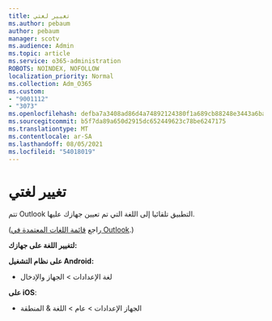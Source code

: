 ```yaml
---
title: تغيير لغتي
ms.author: pebaum
author: pebaum
manager: scotv
ms.audience: Admin
ms.topic: article
ms.service: o365-administration
ROBOTS: NOINDEX, NOFOLLOW
localization_priority: Normal
ms.collection: Adm_O365
ms.custom:
- "9001112"
- "3073"
ms.openlocfilehash: defba7a3408ad86d4a74892124380f1a689cb88248e3443a6ba45e040bbe11a8
ms.sourcegitcommit: b5f7da89a650d2915dc652449623c78be6247175
ms.translationtype: MT
ms.contentlocale: ar-SA
ms.lasthandoff: 08/05/2021
ms.locfileid: "54018019"
---
```

# <a name="change-my-language"></a>تغيير لغتي

تتم Outlook التطبيق تلقائيا إلى اللغة التي تم تعيين جهازك عليها. 

(راجع [قائمة اللغات المعتمدة في Outlook](https://acompli.helpshift.com/a/outlook/?s=general-questions&f=in-which-languages-is-your-app-translated).) 

**لتغيير اللغة على جهازك:** 

**على نظام التشغيل Android:** 

- لغة الإعدادات > الجهاز والإدخال 

**على iOS**: 

- الجهاز الإعدادات > عام > اللغة & المنطقة 
